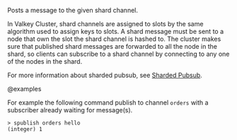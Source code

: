 Posts a message to the given shard channel.

In Valkey Cluster, shard channels are assigned to slots by the same algorithm used to assign keys to slots.
A shard message must be sent to a node that own the slot the shard channel is hashed to. 
The cluster makes sure that published shard messages are forwarded to all the node in the shard, so clients can subscribe to a shard channel by connecting to any one of the nodes in the shard.

For more information about sharded pubsub, see [Sharded Pubsub](/topics/pubsub#sharded-pubsub).

@examples

For example the following command publish to channel `orders` with a subscriber already waiting for message(s).
    
```
> spublish orders hello
(integer) 1
```
